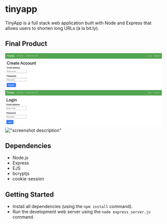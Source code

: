 # tinyapp

TinyApp is a full stack web application built with Node and Express that allows users to shorten long URLs (à la bit.ly).

## Final Product

!["Screenshot of registration-page"](https://github.com/curtiskelowna/tinyapp/blob/main/docs/registration-page.png?raw=true)
!["Screenshot of login-page"](https://github.com/curtiskelowna/tinyapp/blob/main/docs/login-page.png?raw=true)
!["screenshot description"](#)

## Dependencies

- Node.js
- Express
- EJS
- bcryptjs
- cookie-session

## Getting Started

- Install all dependencies (using the `npm install` command).
- Run the development web server using the `node express_server.js` command.
